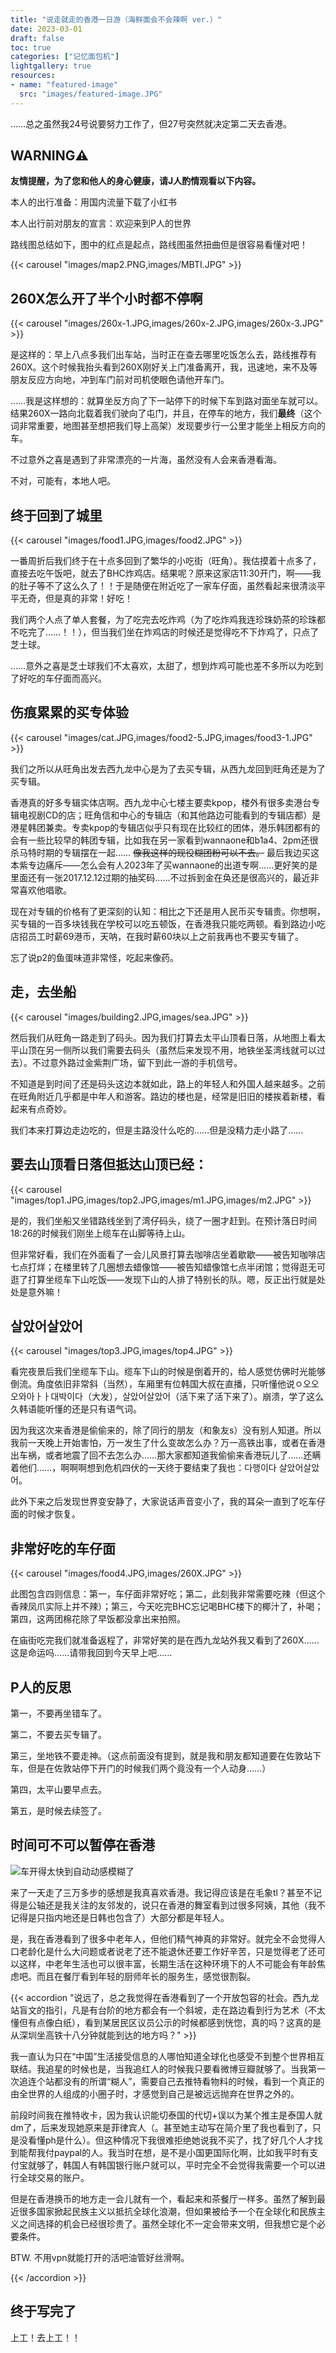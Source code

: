 ```yaml
---
title: "说走就走的香港一日游（海鲜面会不会辣啊 ver.）"
date: 2023-03-01
draft: false
toc: true
categories: ["记忆面包机"]
lightgallery: true
resources:
- name: "featured-image"
  src: "images/featured-image.JPG"
---
```


<!--
{{< carousel "images/cat3.jpg,images/cat2.jpg,images/cat1.jpg" >}}


-->

……总之虽然我24号说要努力工作了，但27号突然就决定第二天去香港。

## WARNING⚠️

**友情提醒，为了您和他人的身心健康，请J人酌情观看以下内容。**

本人的出行准备：用国内流量下载了小红书

本人出行前对朋友的宣言：欢迎来到P人的世界

路线图总结如下，图中的红点是起点，路线图虽然扭曲但是很容易看懂对吧！

{{< carousel "images/map2.PNG,images/MBTI.JPG" >}}

## 260X怎么开了半个小时都不停啊

{{< carousel "images/260x-1.JPG,images/260x-2.JPG,images/260x-3.JPG" >}}

是这样的：早上八点多我们出车站，当时正在查去哪里吃饭怎么去，路线推荐有260X。这个时候我抬头看到260X刚好关上门准备离开，我，迅速地，来不及等朋友反应方向地，冲到车门前对司机使眼色请他开车门。

……我是这样想的：就算坐反方向了下一站停下的时候下车到路对面坐车就可以。结果260X一路向北载着我们驶向了屯门，并且，在停车的地方，我们**最终**（这个词非常重要，地图甚至想把我们导上高架）发现要步行一公里才能坐上相反方向的车。

不过意外之喜是遇到了非常漂亮的一片海，虽然没有人会来香港看海。

不对，可能有，本地人吧。

## 终于回到了城里

{{< carousel "images/food1.JPG,images/food2.JPG" >}}

一番周折后我们终于在十点多回到了繁华的小吃街（旺角）。我估摸着十点多了，直接去吃午饭吧，就去了BHC炸鸡店。结果呢？原来这家店11:30开门，啊——我的肚子等不了这么久了！！于是随便在附近吃了一家车仔面，虽然看起来很清淡平平无奇，但是真的非常！好吃！

我们两个人点了单人套餐，为了吃完去吃炸鸡（为了吃炸鸡我连珍珠奶茶的珍珠都不吃完了……！！），但当我们坐在炸鸡店的时候还是觉得吃不下炸鸡了，只点了芝士球。

……意外之喜是芝士球我们不太喜欢，太甜了，想到炸鸡可能也差不多所以为吃到了好吃的车仔面而高兴。

## 伤痕累累的买专体验

{{< carousel "images/cat.JPG,images/food2-5.JPG,images/food3-1.JPG" >}}

我们之所以从旺角出发去西九龙中心是为了去买专辑，从西九龙回到旺角还是为了买专辑。

香港真的好多专辑实体店啊。西九龙中心七楼主要卖kpop，楼外有很多卖港台专辑电视剧CD的店；旺角信和中心的专辑店（和其他路边可能看到的专辑店都）是港星韩团兼卖。专卖kpop的专辑店似乎只有现在比较红的团体，港乐韩团都有的会有一些比较早的韩团专辑，比如我在另一家看到wannaone和b1a4、2pm还很杀马特时期的专辑摆在一起…… ~~像我这样的现役糊团粉可以不去。~~ 最后我边买这本紫专边痛斥——怎么会有人2023年了买wannaone的出道专啊……更好笑的是里面还有一张2017.12.12过期的抽奖码……不过拆到金在奂还是很高兴的，最近非常喜欢他唱歌。

现在对专辑的价格有了更深刻的认知：相比之下还是用人民币买专辑贵。你想啊，买专辑的一百多块钱我在学校可以吃五顿饭，在香港我只能吃两顿。看到路边小吃店招员工时薪69港币，天呐，在我时薪60块以上之前我再也不要买专辑了。

忘了说p2的鱼蛋味道非常怪，吃起来像药。

## 走，去坐船

{{< carousel "images/building2.JPG,images/sea.JPG" >}}

然后我们从旺角一路走到了码头。因为我们打算去太平山顶看日落，从地图上看太平山顶在另一侧所以我们需要去码头（虽然后来发现不用，地铁坐荃湾线就可以过去）。不过意外路过金紫荆广场，留下到此一游的手机信号。

不知道是到时间了还是码头这边本就如此，路上的年轻人和外国人越来越多。之前在旺角附近几乎都是中年人和游客。路边的楼也是，经常是旧旧的楼挨着新楼，看起来有点奇妙。

我们本来打算边走边吃的，但是主路没什么吃的……但是没精力走小路了……

## 要去山顶看日落但抵达山顶已经：

{{< carousel "images/top1.JPG,images/top2.JPG,images/m1.JPG,images/m2.JPG" >}}

是的，我们坐船又坐错路线坐到了湾仔码头，绕了一圈才赶到。在预计落日时间18:26的时候我们刚坐上缆车在山脚等待上山。

但非常好看，我们在外面看了一会儿风景打算去咖啡店坐着歇歇——被告知咖啡店七点打烊；在楼里转了几圈想去蜡像馆——被告知蜡像馆七点半闭馆；觉得逛无可逛了打算坐缆车下山吃饭——发现下山的人排了特别长的队。嗯，反正出行就是处处是意外嘛！

## 살았어살았어

{{< carousel "images/top3.JPG,images/top4.JPG" >}}

看完夜景后我们坐缆车下山。缆车下山的时候是倒着开的，给人感觉仿佛时光能够倒流。角度依旧非常斜（当然），车厢里有位韩国大叔在直播，只听懂他说ㅇ오오오와아ㅏㅏ대박이다（大发），살았어살았어（活下来了活下来了）。崩溃，学了这么久韩语能听懂的还是只有语气词。

因为我这次来香港是偷偷来的，除了同行的朋友（和象友s）没有别人知道。所以我前一天晚上开始害怕，万一发生了什么变故怎么办？万一高铁出事，或者在香港出车祸，或者地震了回不去怎么办……那大家都知道我偷偷来香港玩儿了……还瞒着他们……，啊啊啊想到危机四伏的一天终于要结束了我也：다행이다 살았어살았어。

此外下来之后发现世界变安静了，大家说话声音变小了，我的耳朵一直到了吃车仔面的时候才恢复。

## 非常好吃的车仔面

{{< carousel "images/food4.JPG,images/260X.JPG" >}}

此图包含四则信息：第一，车仔面非常好吃；第二，此刻我非常需要吃辣（但这个香辣凤爪实际上并不辣）；第三，今天吃完BHC忘记喝BHC楼下的椰汁了，补喝；第四，这两团棉花除了早饭都没拿出来拍照。

在庙街吃完我们就准备返程了，非常好笑的是在西九龙站外我又看到了260X……这是命运吗……请带我回到今天早上吧……

## P人的反思

第一，不要再坐错车了。

第二，不要去买专辑了。

第三，坐地铁不要走神。（这点前面没有提到，就是我和朋友都知道要在佐敦站下车，但是在佐敦站停下开门的时候我们两个竟没有一个人动身……）

第四，太平山要早点去。

第五，是时候去续签了。


## 时间可不可以暂停在香港

![](images/HK.JPG "车开得太快到自动动感模糊了")

来了一天走了三万多步的感想是我真喜欢香港。我记得应该是在毛象tl？甚至不记得是公轴还是我关注的友邻发的，说只在香港的舞室看到过很多阿姨，其他（我不记得是只指内地还是日韩也包含了）大部分都是年轻人。

是，我在香港看到了很多中老年人，但他们精气神真的非常好。就完全不会觉得人口老龄化是什么大问题或者说老了还不能退休还要工作好辛苦，只是觉得老了还可以这样，中老年生活也可以很丰富，长期生活在这种环境下的人不可能会有年龄焦虑吧。而且在餐厅看到年轻的厨师年长的服务生，感觉很割裂。

{{< accordion "说远了，总之我觉得在香港看到了一个开放包容的社会。西九龙站盲文的指引，凡是有台阶的地方都会有一个斜坡，走在路边看到行为艺术（不太懂但有点像白纸），看到某居民区议员公示的时候都感到恍惚，真的吗？这真的是从深圳坐高铁十八分钟就能到达的地方吗？" >}}

我一直认为只在“中国”生活接受信息的人哪怕知道全球化也感受不到整个世界相互联结。我追星的时候也是，当我追红人的时候我只要看微博豆瓣就够了。当我第一次追连个站都没有的所谓“糊人”，需要自己去推特看物料的时候，看到一个真正的由全世界的人组成的小圈子时，才感觉到自己是被远远抛弃在世界之外的。

前段时间我在推特收卡，因为我认识能切泰国的代切+误以为某个推主是泰国人就dm了，后来发现她原来是菲律宾人（。甚至她主动写在简介里了我也看到了，只是没看懂ph是什么）。但这种情况下我很难拒绝她说我不买了，找了好几个人才找到能帮我付paypal的人。我当时在想，是不是小国更国际化啊，比如我平时有支付宝就够了，韩国人有韩国银行账户就可以，平时完全不会觉得我需要一个可以进行全球交易的账户。

但是在香港换币的地方走一会儿就有一个，看起来和茶餐厅一样多。虽然了解到最近很多国家掀起民族主义以抵抗全球化浪潮，但如果被给予一个在全球化和民族主义之间选择的机会已经很珍贵了。虽然全球化不一定会带来文明，但我想它是个必要条件。

BTW. 不用vpn就能打开的活吧油管好丝滑啊。

{{< /accordion >}}

## 终于写完了

上工！去上工！！